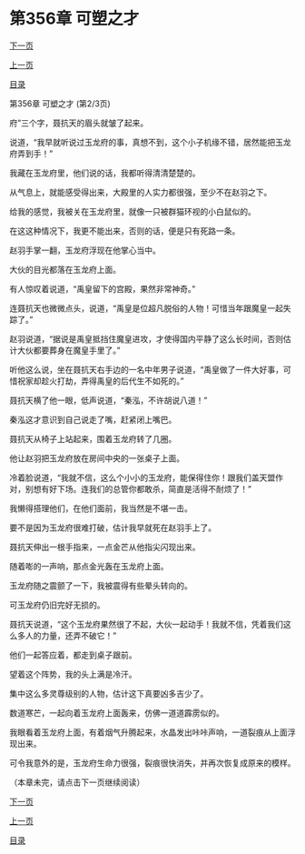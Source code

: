 <h1>第356章    可塑之才</h1>
            <div><p><a href="./1067_%E7%AC%AC356%E7%AB%A0_%E5%8F%AF%E5%A1%91%E4%B9%8B%E6%89%8D.md">下一页</a></p><p><a href="./1065_%E7%AC%AC356%E7%AB%A0_%E5%8F%AF%E5%A1%91%E4%B9%8B%E6%89%8D.md">上一页</a></p><p><a href="../">目录</a></p></div>
            <div><p>第356章    可塑之才 (第2/3页)</p><p>府”三个字，聂抗天的眉头就皱了起来。</p><p>说道，“我早就听说过玉龙府的事，真想不到，这个小子机缘不错，居然能把玉龙府弄到手！”</p><p>我藏在玉龙府里，他们说的话，我都听得清清楚楚的。</p><p>从气息上，就能感受得出来，大殿里的人实力都很强，至少不在赵羽之下。</p><p>给我的感觉，我被关在玉龙府里，就像一只被群猫环视的小白鼠似的。</p><p>在这这种情况下，我更不能出来，否则的话，便是只有死路一条。</p><p>赵羽手掌一翻，玉龙府浮现在他掌心当中。</p><p>大伙的目光都落在玉龙府上面。</p><p>有人惊叹着说道，“禹皇留下的宫殿，果然非常神奇。”</p><p>连聂抗天也微微点头，说道，“禹皇是位超凡脱俗的人物！可惜当年跟魔皇一起失踪了。”</p><p>赵羽说道，“据说是禹皇抵挡住魔皇进攻，才使得国内平静了这么长时间，否则估计大伙都要葬身在魔皇手里了。”</p><p>听他这么说，坐在聂抗天右手边的一名中年男子说道，“禹皇做了一件大好事，可惜祝家却趁火打劫，弄得禹皇的后代生不如死的。”</p><p>聂抗天横了他一眼，低声说道，“秦泓，不许胡说八道！”</p><p>秦泓这才意识到自己说走了嘴，赶紧闭上嘴巴。</p><p>聂抗天从椅子上站起来，围着玉龙府转了几圈。</p><p>他让赵羽把玉龙府放在房间中央的一张桌子上面。</p><p>冷着脸说道，“我就不信，这么个小小的玉龙府，能保得住你！跟我们盖天盟作对，别想有好下场。连我们的总管你都敢杀，简直是活得不耐烦了！”</p><p>我懒得搭理他们，在他们面前，我当然是不堪一击。</p><p>要不是因为玉龙府很难打破，估计我早就死在赵羽手上了。</p><p>聂抗天伸出一根手指来，一点金芒从他指尖闪现出来。</p><p>随着嘭的一声响，那点金光轰在玉龙府上面。</p><p>玉龙府随之震颤了一下，我被震得有些晕头转向的。</p><p>可玉龙府仍旧完好无损的。</p><p>聂抗天说道，“这个玉龙府果然很了不起，大伙一起动手！我就不信，凭着我们这么多人的力量，还弄不破它！”</p><p>他们一起答应着，都走到桌子跟前。</p><p>望着这个阵势，我的头上满是冷汗。</p><p>集中这么多灵尊级别的人物，估计这下真要凶多吉少了。</p><p>数道寒芒，一起向着玉龙府上面轰来，仿佛一道道霹雳似的。</p><p>我眼看着玉龙府上面，有着烟气升腾起来，水晶发出咔咔声响，一道裂痕从上面浮现出来。</p><p>可令我意外的是，玉龙府生命力很强，裂痕很快消失，并再次恢复成原来的模样。</p><p>（本章未完，请点击下一页继续阅读）</p></div>
            <div><p><a href="./1067_%E7%AC%AC356%E7%AB%A0_%E5%8F%AF%E5%A1%91%E4%B9%8B%E6%89%8D.md">下一页</a></p><p><a href="./1065_%E7%AC%AC356%E7%AB%A0_%E5%8F%AF%E5%A1%91%E4%B9%8B%E6%89%8D.md">上一页</a></p><p><a href="../">目录</a></p></div>